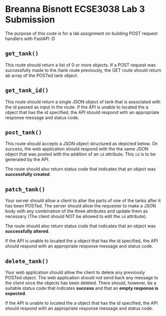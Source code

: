 # Breanna Bisnott ECSE3038 Lab 3 Submission

The purpose of this code is for a lab assignment on building POST request handlers with FastAPI :D

## `get_tank()`
This route should return a list of 0 or more objects. If a POST request was successfully made to the /tank route previously, the GET route should return ab array of the POSTed tank object.

## `get_tank_id()`
This route should return a single JSON object of  tank that is associated with the id passed as input in the route. If the API is unable to located the a object that has the id specified, the API should respond with an appropriate response message and status code.

## `post_tank()`
This route should accepts a JSON object structured as depicted below. On success, the web application should respond with the the same JSON object that was posted with the addition of an `id` attribute. This `id` is to be generated by the API. 

The route should also return status code that indicates that an object was **successfully created**.

## `patch_tank()`
Your server should allow a client to alter the parts of one of the tanks after it has been POSTed. The server should allow the requester to make a JSON body with any combination of the three attributes and update them as necessary (The client should NOT be allowed to edit the `id` attribute). 

The route should also return status code that indicates that an object was **successfully altered**.

If the API is unable to located the a object that has the id specified, the API should respond with an appropriate response message and status code.

## `delete_tank()`
Your web application should allow the client to delete any previously POSTed object. The web application should not send back any message to the client once the objects has been deleted. There should, however, be a suitable status code that indicates **success** and that an **empty response is expected**.

If the API is unable to located the a object that has the id specified, the API should respond with an appropriate response message and status code.
